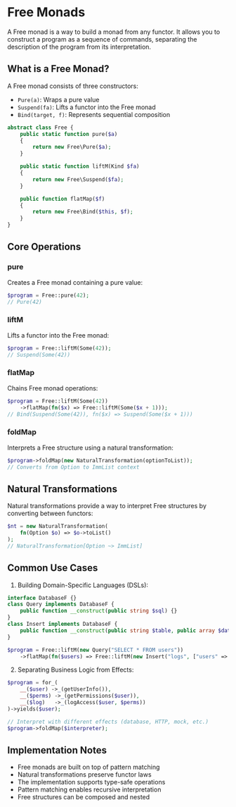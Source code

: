 # Free Monads

A Free monad is a way to build a monad from any functor. It allows you to construct a program as a sequence of commands, separating the description of the program from its interpretation.

## What is a Free Monad?

A Free monad consists of three constructors:
- `Pure(a)`: Wraps a pure value
- `Suspend(fa)`: Lifts a functor into the Free monad
- `Bind(target, f)`: Represents sequential composition

```php
abstract class Free {
    public static function pure($a)
    {
        return new Free\Pure($a);
    }

    public static function liftM(Kind $fa)
    {
        return new Free\Suspend($fa);
    }

    public function flatMap($f)
    {
        return new Free\Bind($this, $f);
    }
}
```

## Core Operations

### pure
Creates a Free monad containing a pure value:
```php
$program = Free::pure(42);
// Pure(42)
```

### liftM
Lifts a functor into the Free monad:
```php
$program = Free::liftM(Some(42));
// Suspend(Some(42))
```

### flatMap
Chains Free monad operations:
```php
$program = Free::liftM(Some(42))
    ->flatMap(fn($x) => Free::liftM(Some($x + 1)));
// Bind(Suspend(Some(42)), fn($x) => Suspend(Some($x + 1)))
```

### foldMap
Interprets a Free structure using a natural transformation:
```php
$program->foldMap(new NaturalTransformation(optionToList));
// Converts from Option to ImmList context
```

## Natural Transformations

Natural transformations provide a way to interpret Free structures by converting between functors:

```php
$nt = new NaturalTransformation(
    fn(Option $o) => $o->toList()
);
// NaturalTransformation[Option ~> ImmList]
```

## Common Use Cases

1. Building Domain-Specific Languages (DSLs):
```php
interface DatabaseF {}
class Query implements DatabaseF {
    public function __construct(public string $sql) {}
}
class Insert implements DatabaseF {
    public function __construct(public string $table, public array $data) {}
}

$program = Free::liftM(new Query("SELECT * FROM users"))
    ->flatMap(fn($users) => Free::liftM(new Insert("logs", ["users" => count($users)])));
```

2. Separating Business Logic from Effects:
```php
$program = for_(
    __($user) ->_(getUserInfo()),
    __($perms) ->_(getPermissions($user)),
    __($log)   ->_(logAccess($user, $perms))
)->yields($user);

// Interpret with different effects (database, HTTP, mock, etc.)
$program->foldMap($interpreter);
```

## Implementation Notes

- Free monads are built on top of pattern matching
- Natural transformations preserve functor laws
- The implementation supports type-safe operations
- Pattern matching enables recursive interpretation
- Free structures can be composed and nested
